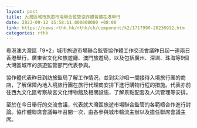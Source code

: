 ```yaml
---
layout: post
title: 大灣區城市旅遊市場聯合監管協作體會議在港舉行
date: 2023-09-12 15:58:11.000000000 +08:00
link: https://news.rthk.hk/rthk/ch/component/k2/1717990-20230912.htm
categories: rthk
---
```


粵港澳大灣區「9+2」城市旅遊市場聯合監管協作體工作交流會議昨日起一連兩日香港舉行，廣東省文化和旅遊廳、澳門旅遊局，以及包括廣州、深圳、珠海等9個大灣區城市的旅遊監管部門代表參與。

協作體代表昨日到訪旅監局了解工作情況，並到尖沙咀一間接待入境旅行團的商店，了解保障內地入境旅行團在旅行代理商安排下進行購物行程的措施。代表亦前往西九文化區考察故宮文化博物館及相關設施，了解景點配套及人流管理等安排。

至於在今日舉行的交流會議，代表就大灣區旅遊市場聯合監管的各範疇合作進行討論。協作體聯席會議每年召開一次，由各參與城市輪流主辦以及擔任聯席會議主席。

